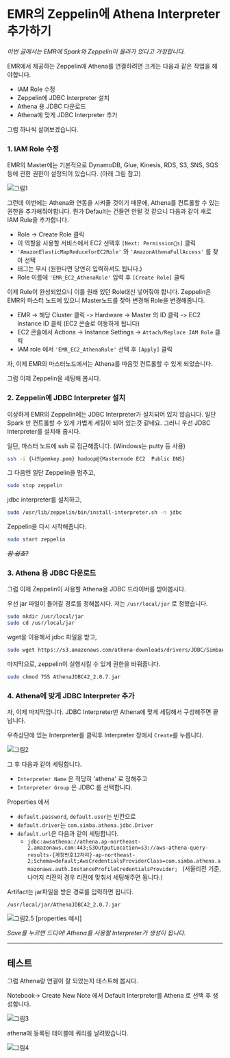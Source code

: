 # EMR의 Zeppelin에 Athena Interpreter 추가하기

*이번 글에서는 EMR에 Spark와 Zeppelin이 올라가 있다고 가정합니다.* 

EMR에서 제공하는 Zeppelin에 Athena를 연결하려면 크게는 다음과 같은 작업을 해야합니다. 

* IAM Role 수정 
* Zeppelin에 JDBC Interpreter 설치 
* Athena 용 JDBC 다운로드 
* Athena에 맞게 JDBC Interpreter 추가

그럼 하나씩 살펴보겠습니다. 

### 1. IAM Role 수정

EMR의 Master에는 기본적으로 DynamoDB, Glue, Kinesis, RDS, S3, SNS, SQS 등에 관한 권한이 설정되어 있습니다. (아래 그림 참고)

![그림1](/images/EMR-EC2-Role.png)

그런데 이번에는 Athena와 연동을 시켜줄 것이기 때문에, Athena를 컨트롤할 수 있는 권한을 추가해줘야합니다. 
뭔가 Default는 건들면 안될 것 같으니 다음과 같이  새로 IAM Role을 추가합니다. 

* Role -> Create Role 클릭
* 이 역할을 사용할 서비스에서 EC2 선택후 `[Next: Permissions]` 클릭 
* `'AmazonElasticMapReduceforEC2Role'` 와 `'AmazonAthenaFullAccess'` 를 찾아 선택
* 태그는 무시 (원한다면 당연히 입력하셔도 됩니다.)
* Role 이름에 `'EMR_EC2_AthenaRole'` 입력 후 `[Create Role]` 클릭 

이제 Role이 완성되었으니 이를 원래 있던 Role대신 넣어줘야 합니다. Zeppelin은 EMR의 마스터 노드에 있으니 Master노드를 찾아 변경해 Role을 변경해줍니다. 

* EMR -> 해당 Cluster 클릭 -> Hardware -> Master 의 ID 클릭 -> EC2 Instance ID 클릭 (EC2 콘솔로 이동하게 됩니다)
* EC2 콘솔에서 Actions -> Instance Settings -> `Attach/Replace IAM Role` 클릭 
* IAM role 에서 `'EMR_EC2_AthenaRole'` 선택 후 `[Apply]` 클릭 

자, 이제 EMR의 마스터노드에서는 Athena를 마음껏 컨트롤할 수 있게 되었습니다. 

그럼 이제 Zeppelin을 세팅해 봅시다.

### 2. Zeppelin에 JDBC Interpreter 설치 

이상하게 EMR의 Zeppelin에는 JDBC Interpreter가 설치되어 있지 않습니다. 일단 Spark 만 컨트롤할 수 있게 가볍게 세팅이 되어 있는것 같네요. 그러니 우선 JDBC Interpreter를 설치해 줍시다. 

일단, 마스터 노드에 ssh 로 접근해줍니다. (Windows는 putty 등 사용)

 ```bash
 ssh -i {나의pemkey.pem} hadoop@{Masternode EC2  Public DNS}
 ````

그 다음엔 일단 Zeppelin을 멈추고, 

```bash
sudo stop zeppelin
``` 

jdbc interpreter를 설치하고,

```bash
sudo /usr/lib/zeppelin/bin/install-interpreter.sh -n jdbc
```

Zeppelin을 다시 시작해줍니다. 

```bash
sudo start zeppelin
```

~~*참 쉽죠?*~~


### 3. Athena 용 JDBC 다운로드 

그럼 이제 Zeppelin이 사용할 Athena용 JDBC 드라이버를 받아봅시다. 

우선 jar 파일이 들어갈 경로를 정해봅시다. 저는 `/usr/local/jar` 로 정했습니다. 

```bash
sudo mkdir /usr/local/jar
sudo cd /usr/local/jar
```

wget을 이용해서 jdbc 파일을 받고, 

```bash
sudo wget https://s3.amazonaws.com/athena-downloads/drivers/JDBC/SimbaAthenaJDBC_2.0.7/AthenaJDBC42_2.0.7.jar
```
마지막으로, zeppelin이 실행시킬 수 있게 권한을 바꿔줍니다.

```bash
sudo chmod 755 AthenaJDBC42_2.0.7.jar
```

### 4. Athena에 맞게 JDBC Interpreter 추가

자, 이제 마지막입니다. JDBC Interpreter만 Athena에 맞게 세팅해서 구성해주면 끝납니다. 

우측상단에 있는 Interpreter를 클릭후 Interpreter 창에서 `Create`를 누릅니다. 

![그림2](/images/zeppelin-interpreter.png)

그 후 다음과 같이 세팅합니다.
* `Interpreter Name` 은 적당히 'athena' 로 정해주고 
* `Interpreter Group` 은 JDBC 를 선택합니다. 

Properties 에서 
* `default.password`, `default.user`는 빈칸으로
* `default.driver`는 `com.simba.athena.jdbc.Driver`
* `default.url`은 다음과 같이 세팅합니다. 
  * `jdbc:awsathena://athena.ap-northeast-2.amazonaws.com:443;S3OutputLocation=s3://aws-athena-query-results-{계정번호12자리}-ap-northeast-2;Schema=default;AwsCredentialsProviderClass=com.simba.athena.amazonaws.auth.InstanceProfileCredentialsProvider; ` (서울리전 기준, 나머지 리전의 경우 리전에 맞춰서 세팅해주면 됩니다.)

Artifact는 jar파일을 받은 경로를 입력하면 됩니다. 

`/usr/local/jar/AthenaJDBC42_2.0.7.jar`

![그림2.5](/images/zeppelin-interpreter-properties.png)
[properties 예시]

*Save를 누르면 드디어! Athena를 사용할 Interpreter가 생성이 됩니다.*

***

## 테스트 

그럼 Athena랑 연결이 잘 되었는지 테스트해 봅시다. 

Notebook-> Create New Note 에서 Default Interpreter를 Athena 로 선택 후 생성합니다. 

![그림3](/images/zeppelin-create-notebook.png)

athena에 등록된 테이블에 쿼리를 날려봤습니다. 

![그림4](/images/emr-zeppelin-athena-final-example.png)


